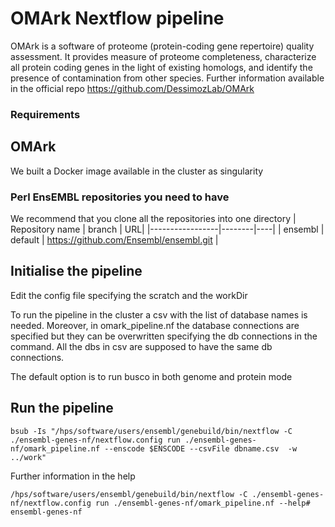 # OMArk Nextflow pipeline
  
OMArk is a software of proteome (protein-coding gene repertoire) quality assessment. It provides measure of proteome completeness, characterize all protein coding genes in the light of existing homologs, and identify the presence of contamination from other species.
Further information available in the official repo https://github.com/DessimozLab/OMArk

### Requirements

## OMArk
We built a  Docker image available in the cluster as singularity

### Perl EnsEMBL repositories you need to have

We recommend that you clone all the repositories into one directory
| Repository name | branch | URL|
|-----------------|--------|----|
| ensembl | default | https://github.com/Ensembl/ensembl.git |

## Initialise the pipeline

Edit the config file specifying the scratch and the workDir


To run the pipeline in the cluster a csv with the list of database names is needed. Moreover, in omark_pipeline.nf the database connections are specified but they can be overwritten specifying the db connections in the command. All the dbs in csv are supposed to have the same db connections.

The default option is to run busco in both genome and protein mode

## Run the pipeline

```
bsub -Is "/hps/software/users/ensembl/genebuild/bin/nextflow -C ./ensembl-genes-nf/nextflow.config run ./ensembl-genes-nf/omark_pipeline.nf --enscode $ENSCODE --csvFile dbname.csv  -w ../work"
```

Further information in the help

```
/hps/software/users/ensembl/genebuild/bin/nextflow -C ./ensembl-genes-nf/nextflow.config run ./ensembl-genes-nf/omark_pipeline.nf --help# ensembl-genes-nf
```

